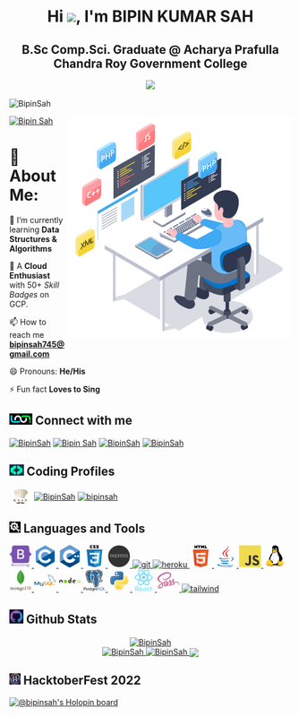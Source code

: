 <h1 align="center">Hi <img src = "https://raw.githubusercontent.com/MartinHeinz/MartinHeinz/master/wave.gif" width = 50px>, I'm BIPIN KUMAR SAH</h1>
<h2 align="center">B.Sc Comp.Sci. Graduate @ Acharya Prafulla Chandra Roy Government College</h2>
<div align="center">
<img src="https://readme-typing-svg.herokuapp.com?size=25&center=true&vCenter=true&width=650&lines=Competitive+Programmer;Cloud+Enthusiast;Open+Source+Contributor">
</div >

<p align="left"> <img src="https://komarev.com/ghpvc/?username=BipinSah&label=Profile%20views&color=1A77B1&style=flat" alt="BipinSah" /> </p>

<img src="./assets/undraw_illustrations.gif" width=400 align=right />

<p align="left"> <a href="https://www.linkedin.com/in/bipinkumarsah/" target="blank"><img src="https://www.godrejproperties.com/backoffice/data_content/projects/comingsoon_to_south_delhi_delhi/landing_page/images/connect-linkedin.png" alt="Bipin Sah" width="150" height="30" /></a> </p>



# 💫 About Me:
🔭 I’m currently learning **Data Structures & Algorithms**

🌱 A **Cloud Enthusiast** with 50+ *Skill Badges* on GCP.

📫 How to reach me **[bipinsah745@gmail.com](mailto:bipinsah745@gmail.com)**

😄 Pronouns: **He/His**

⚡ Fun fact **Loves to Sing**


## <img src="./assets/connect.png" height=20/> Connect with me
<p align="left">
<a href="https://twitter.com/BipinSah745" target="blank"><img align="center" src="https://raw.githubusercontent.com/rahuldkjain/github-profile-readme-generator/master/src/images/icons/Social/twitter.svg" alt="BipinSah" height="30" width="40" /></a>
<a href="https://www.linkedin.com/in/bipinkumarsah/" target="blank"><img align="center" src="https://raw.githubusercontent.com/rahuldkjain/github-profile-readme-generator/master/src/images/icons/Social/linked-in-alt.svg" alt="Bipin Sah" height="30" width="40" /></a>
<a href="https://www.facebook.com/iambipinsah/" target="blank"><img align="center" src="https://raw.githubusercontent.com/rahuldkjain/github-profile-readme-generator/master/src/images/icons/Social/facebook.svg" alt="BipinSah" height="30" width="40" /></a>
<a href="https://www.instagram.com/iambipinsah/" target="blank"><img align="center" src="https://raw.githubusercontent.com/rahuldkjain/github-profile-readme-generator/master/src/images/icons/Social/instagram.svg" alt="BipinSah" height="30" width="40" /></a>

## <img src="./assets/coding.png" height=20/> Coding Profiles
<a href="https://www.codechef.com/users/Bipin_Sah" target="blank"><img align="center" src="./assets/codechef.jpg" alt="BipinSah" height="30" width="40" /></a>
<a href="https://www.hackerrank.com/BipinSah" target="blank"><img align="center" src="https://raw.githubusercontent.com/rahuldkjain/github-profile-readme-generator/master/src/images/icons/Social/hackerrank.svg" alt="BipinSah" height="30" width="40" /></a>
<a href="https://auth.geeksforgeeks.org/user/bipinsah" target="blank"><img align="center" src="https://raw.githubusercontent.com/rahuldkjain/github-profile-readme-generator/master/src/images/icons/Social/geeks-for-geeks.svg" alt="bipinsah" height="30" width="40" /></a>
</p>

## <img src="./assets/tools.jpg" height=20/> Languages and Tools
<p align="left"> <a href="https://getbootstrap.com" target="_blank" rel="noreferrer"> <img src="https://raw.githubusercontent.com/devicons/devicon/master/icons/bootstrap/bootstrap-plain-wordmark.svg" alt="bootstrap" width="40" height="40"/> </a> <a href="https://www.cprogramming.com/" target="_blank" rel="noreferrer"> <img src="https://raw.githubusercontent.com/devicons/devicon/master/icons/c/c-original.svg" alt="c" width="40" height="40"/> </a> <a href="https://www.w3schools.com/cpp/" target="_blank" rel="noreferrer"> <img src="https://raw.githubusercontent.com/devicons/devicon/master/icons/cplusplus/cplusplus-original.svg" alt="cplusplus" width="40" height="40"/> </a> <a href="https://www.w3schools.com/css/" target="_blank" rel="noreferrer"> <img src="https://raw.githubusercontent.com/devicons/devicon/master/icons/css3/css3-original-wordmark.svg" alt="css3" width="40" height="40"/> </a> <a href="https://expressjs.com" target="_blank" rel="noreferrer"> <img src="./assets/express.webp" alt="express" width="40" height="40"/> </a> <a href="https://git-scm.com/" target="_blank" rel="noreferrer"> <img src="https://www.vectorlogo.zone/logos/git-scm/git-scm-icon.svg" alt="git" width="40" height="40"/> </a> <a href="https://heroku.com" target="_blank" rel="noreferrer"> <img src="https://www.vectorlogo.zone/logos/heroku/heroku-icon.svg" alt="heroku" width="40" height="40"/> </a> <a href="https://www.w3.org/html/" target="_blank" rel="noreferrer"> <img src="https://raw.githubusercontent.com/devicons/devicon/master/icons/html5/html5-original-wordmark.svg" alt="html5" width="40" height="40"/> </a> <a href="https://www.java.com" target="_blank" rel="noreferrer"> <img src="https://raw.githubusercontent.com/devicons/devicon/master/icons/java/java-original.svg" alt="java" width="40" height="40"/> </a> <a href="https://developer.mozilla.org/en-US/docs/Web/JavaScript" target="_blank" rel="noreferrer"> <img src="https://raw.githubusercontent.com/devicons/devicon/master/icons/javascript/javascript-original.svg" alt="javascript" width="40" height="40"/> </a> <a href="https://www.linux.org/" target="_blank" rel="noreferrer"> <img src="https://raw.githubusercontent.com/devicons/devicon/master/icons/linux/linux-original.svg" alt="linux" width="40" height="40"/> </a> <a href="https://www.mongodb.com/" target="_blank" rel="noreferrer"> <img src="https://raw.githubusercontent.com/devicons/devicon/master/icons/mongodb/mongodb-original-wordmark.svg" alt="mongodb" width="40" height="40"/> </a> <a href="https://www.mysql.com/" target="_blank" rel="noreferrer"> <img src="https://raw.githubusercontent.com/devicons/devicon/master/icons/mysql/mysql-original-wordmark.svg" alt="mysql" width="40" height="40"/> </a> <a href="https://nodejs.org" target="_blank" rel="noreferrer"> <img src="https://raw.githubusercontent.com/devicons/devicon/master/icons/nodejs/nodejs-original-wordmark.svg" alt="nodejs" width="40" height="40"/> </a> <a href="https://www.postgresql.org" target="_blank" rel="noreferrer"> <img src="https://raw.githubusercontent.com/devicons/devicon/master/icons/postgresql/postgresql-original-wordmark.svg" alt="postgresql" width="40" height="40"/> </a> <a href="https://www.python.org" target="_blank" rel="noreferrer"> <img src="https://raw.githubusercontent.com/devicons/devicon/master/icons/python/python-original.svg" alt="python" width="40" height="40"/> </a> <a href="https://reactjs.org/" target="_blank" rel="noreferrer"> <img src="https://raw.githubusercontent.com/devicons/devicon/master/icons/react/react-original-wordmark.svg" alt="react" width="40" height="40"/> </a> <a href="https://sass-lang.com" target="_blank" rel="noreferrer"> <img src="https://raw.githubusercontent.com/devicons/devicon/master/icons/sass/sass-original.svg" alt="sass" width="40" height="40"/> </a> <a href="https://tailwindcss.com/" target="_blank" rel="noreferrer"> <img src="https://www.vectorlogo.zone/logos/tailwindcss/tailwindcss-icon.svg" alt="tailwind" width="40" height="40"/> </a> </p>

## <img src="./assets/github.png" height=25/> Github Stats

<p align="center">
<a href="https://github.com/BipinSah">
<img  height="180em" align="center" src="https://github-readme-streak-stats.herokuapp.com/?user=BipinSah&theme=react" alt="BipinSah" />
<br />
<img  height="180em" width="45%" src="https://github-readme-stats-eight-theta.vercel.app/api/top-langs/?username=BipinSah&layout=compact&langs_count=8&theme=algolia" alt="BipinSah" />
<img  height="180em" width="45%" src="https://github-readme-stats-eight-theta.vercel.app/api?username=BipinSah&show_icons=true&theme=algolia&include_all_commits=true&count_private=true" alt="BipinSah" />
<img align="center" width="1000" src="https://activity-graph.herokuapp.com/graph?username=BipinSah&theme=react-dark" />

</a>
</p>

## <img src="./assets/Hacktober_Fest.jpg" height=20 /> HacktoberFest 2022

[![@bipinsah's Holopin board](https://holopin.me/bipinsah)](https://holopin.io/@bipinsah)
